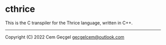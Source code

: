 <!-- SPDX-FileCopyrightText: 2022 Cem Geçgel <gecgelcem@outlook.com> -->
<!-- SPDX-License-Identifier: GPL-3.0-or-later -->

# cthrice

This is the C transpiler for the Thrice language, written in C++.

---

Copyright (C) 2022 Cem Geçgel <gecgelcem@outlook.com>
